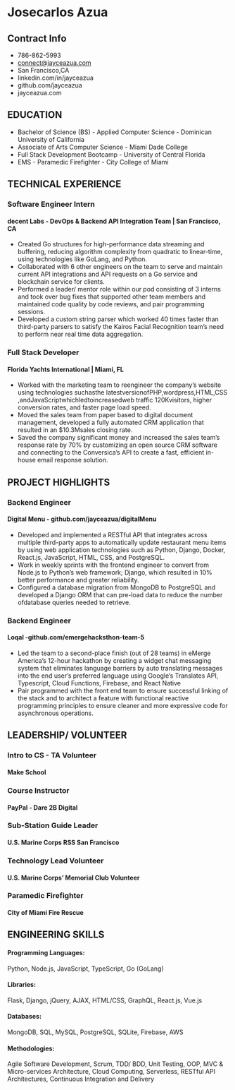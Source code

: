 # Josecarlos Azua

## Contract Info
 - 786-862-5993
 - connect@jayceazua.com
 - San Francisco,CA 
 - linkedin.com/in/jayceazua 
 - github.com/jayceazua 
 - jayceazua.com
 
## EDUCATION
 - Bachelor of Science (BS) - Applied Computer Science - Dominican University of California
 - Associate of Arts Computer Science - Miami Dade College
 - Full Stack Development Bootcamp - University of Central Florida
 - EMS - Paramedic Firefighter - City College of Miami

## TECHNICAL EXPERIENCE

### Software Engineer Intern
#### decent Labs - DevOps & Backend API Integration Team | San Francisco, CA
 - Created Go structures for high-performance data streaming and buffering, reducing algorithm complexity from quadratic to linear-time, using technologies like GoLang, and Python.
 - Collaborated with 6 other engineers on the team to serve and maintain current API integrations and API requests on a Go service and blockchain service for clients.
 - Performed a leader/ mentor role within our pod consisting of 3 interns and took over bug fixes that supported other team members and maintained code quality by code reviews, and pair programming sessions.
 - Developed a custom string parser which worked 40 times faster than third-party parsers to satisfy the Kairos Facial Recognition team’s need to perform near real time data aggregation.

### Full Stack Developer
#### Florida Yachts International | Miami, FL
 - Worked with the marketing team to reengineer the company’s website using technologies suchasthe latestversionof​PHP​,​wordpress​,​HTML​,​CSS​,and​JavaScriptwhichledtoincreasedweb traffic ​120K​visitors, higher conversion rates, and faster page load speed.
 - Moved the sales team from paper based to digital document management, developed a fully automated CRM application that resulted in an ​$10.3M​sales closing rate.
  - Saved the company significant money and increased the sales team’s response rate by 70% by customizing an open source CRM software and connecting to the Conversica’s API to create a fast, efficient in-house email response solution.

## PROJECT HIGHLIGHTS
### Backend Engineer
#### Digital Menu - github.com/jayceazua/digitalMenu
 - Developed and ​implemented a ​RESTful API that ​integrates across multiple third-party apps to automatically update restaurant menu items by using ​web application technologies such as ​Python​, Django​, Docker, React.js, ​JavaScript​, HTML, CSS, and ​PostgreSQL​.
 - Work in weekly sprints with the frontend engineer to ​convert from ​Node.js to ​Python​’s web framework; ​Django​, which resulted in ​10%​better performance and greater reliability.
 - Configured a database migration from ​MongoDB to ​PostgreSQL and developed a Django ORM that can pre-load data to reduce the number of ​database​ queries needed to retrieve.

### Backend Engineer
#### Loqal - ​github.com/emergehacksthon-team-5
 - Led the team to a ​second-place finish (out of 28 teams) in eMerge America’s 12-hour hackathon by creating a widget chat messaging system that eliminates language barriers by auto translating messages into the end user’s preferred language using Google’s Translates API, ​Typescript​, Cloud Functions​, ​Firebase, ​and​ React Native
 - Pair programmed with the front end team to ensure successful linking of the stack and to architect a feature with functional reactive programming principles to ensure cleaner and more expressive code for asynchronous operations.

## LEADERSHIP/ VOLUNTEER
### Intro to CS - TA Volunteer
#### Make School

### Course Instructor
#### PayPal - ​Dare 2B Digital 

### Sub-Station Guide Leader
#### U.S. Marine Corps RSS San Francisco 

### Technology Lead Volunteer
#### U.S. Marine Corps’ Memorial Club Volunteer 

### Paramedic Firefighter 
#### City of Miami Fire Rescue

## ENGINEERING SKILLS
#### Programming Languages:
Python, Node.js, JavaScript, TypeScript, Go (GoLang)
#### Libraries:
Flask, Django, jQuery, AJAX, HTML/CSS, GraphQL, React.js, Vue.js
#### Databases:
MongoDB, SQL, MySQL, PostgreSQL, SQLite, Firebase, AWS
#### Methodologies:
Agile Software Development, Scrum, TDD/ BDD, Unit Testing, OOP, MVC & Micro-services Architecture, Cloud Computing, Serverless, RESTful API Architectures, Continuous Integration and Delivery




 
